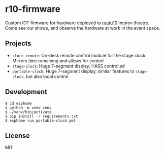 # r10-firmware

Custom IOT firmware for hardware deployed to [ruutu10](https://ruutu10.ee) improv theatre.
Come see our shows, and observe the hardware at work in the event space.

## Projects

- `clock-remote`: On-desk remote control module for the stage clock. Mirrors time remaining and allows for control
- `stage-clock`: Huge 7-segment display, HASS controlled
- `portable-clock`: Huge 7-segment display, similar features to `stage-clock`, but also local control

## Development

```
$ cd esphome
$ python -m venv venv
$ ./venv/bin/activate
$ pip install -r requirements.txt
$ esphome run portable-clock.yml
```

## License

MIT